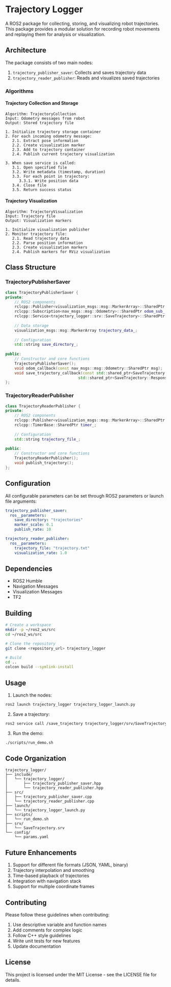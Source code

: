 # Trajectory Logger

A ROS2 package for collecting, storing, and visualizing robot trajectories. This package provides a modular solution for recording robot movements and replaying them for analysis or visualization.

## Architecture

The package consists of two main nodes:
1. `trajectory_publisher_saver`: Collects and saves trajectory data
2. `trajectory_reader_publisher`: Reads and visualizes saved trajectories

### Algorithms

#### Trajectory Collection and Storage
```pseudocode
Algorithm: TrajectoryCollection
Input: Odometry messages from robot
Output: Stored trajectory file

1. Initialize trajectory storage container
2. For each incoming odometry message:
   2.1. Extract pose information
   2.2. Create visualization marker
   2.3. Add to trajectory container
   2.4. Publish current trajectory visualization

3. When save service is called:
   3.1. Open specified file
   3.2. Write metadata (timestamp, duration)
   3.3. For each point in trajectory:
      3.3.1. Write position data
   3.4. Close file
   3.5. Return success status
```

#### Trajectory Visualization
```pseudocode
Algorithm: TrajectoryVisualization
Input: Trajectory file
Output: Visualization markers

1. Initialize visualization publisher
2. Monitor trajectory file:
   2.1. Read trajectory data
   2.2. Parse position information
   2.3. Create visualization markers
   2.4. Publish markers for RViz visualization
```

## Class Structure

### TrajectoryPublisherSaver
```cpp
class TrajectoryPublisherSaver {
private:
    // ROS2 components
    rclcpp::Publisher<visualization_msgs::msg::MarkerArray>::SharedPtr trajectory_pub_;
    rclcpp::Subscription<nav_msgs::msg::Odometry>::SharedPtr odom_sub_;
    rclcpp::Service<trajectory_logger::srv::SaveTrajectory>::SharedPtr trajectory_service_;
    
    // Data storage
    visualization_msgs::msg::MarkerArray trajectory_data_;
    
    // Configuration
    std::string save_directory_;
    
public:
    // Constructor and core functions
    TrajectoryPublisherSaver();
    void odom_callback(const nav_msgs::msg::Odometry::SharedPtr msg);
    void save_trajectory_callback(const std::shared_ptr<SaveTrajectory::Request> request,
                                std::shared_ptr<SaveTrajectory::Response> response);
};
```

### TrajectoryReaderPublisher
```cpp
class TrajectoryReaderPublisher {
private:
    // ROS2 components
    rclcpp::Publisher<visualization_msgs::msg::MarkerArray>::SharedPtr trajectory_pub_;
    rclcpp::TimerBase::SharedPtr timer_;
    
    // Configuration
    std::string trajectory_file_;
    
public:
    // Constructor and core functions
    TrajectoryReaderPublisher();
    void publish_trajectory();
};
```

## Configuration

All configurable parameters can be set through ROS2 parameters or launch file arguments:

```yaml
trajectory_publisher_saver:
  ros__parameters:
    save_directory: "trajectories"
    marker_scale: 0.1
    publish_rate: 10

trajectory_reader_publisher:
  ros__parameters:
    trajectory_file: "trajectory.txt"
    visualization_rate: 1.0
```

## Dependencies

- ROS2 Humble
- Navigation Messages
- Visualization Messages
- TF2

## Building

```bash
# Create a workspace
mkdir -p ~/ros2_ws/src
cd ~/ros2_ws/src

# Clone the repository
git clone <repository_url> trajectory_logger

# Build
cd ..
colcon build --symlink-install
```

## Usage

1. Launch the nodes:
```bash
ros2 launch trajectory_logger trajectory_logger_launch.py
```

2. Save a trajectory:
```bash
ros2 service call /save_trajectory trajectory_logger/srv/SaveTrajectory "{filename: 'my_trajectory.txt', duration: 5.0}"
```

3. Run the demo:
```bash
./scripts/run_demo.sh
```

## Code Organization

```
trajectory_logger/
├── include/
│   └── trajectory_logger/
│       ├── trajectory_publisher_saver.hpp
│       └── trajectory_reader_publisher.hpp
├── src/
│   ├── trajectory_publisher_saver.cpp
│   └── trajectory_reader_publisher.cpp
├── launch/
│   └── trajectory_logger_launch.py
├── scripts/
│   └── run_demo.sh
├── srv/
│   └── SaveTrajectory.srv
└── config/
    └── params.yaml
```

## Future Enhancements

1. Support for different file formats (JSON, YAML, binary)
2. Trajectory interpolation and smoothing
3. Time-based playback of trajectories
4. Integration with navigation stack
5. Support for multiple coordinate frames

## Contributing

Please follow these guidelines when contributing:
1. Use descriptive variable and function names
2. Add comments for complex logic
3. Follow C++ style guidelines
4. Write unit tests for new features
5. Update documentation

## License

This project is licensed under the MIT License - see the LICENSE file for details. 
